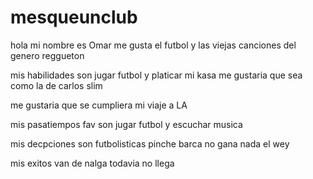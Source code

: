 # mesqueunclub
hola mi nombre es Omar
me gusta el futbol y las viejas
canciones del genero reggueton

mis habilidades son jugar futbol y platicar
mi kasa me gustaria que sea como la de carlos slim

me gustaria que se cumpliera mi viaje a LA

mis pasatiempos fav son jugar futbol y escuchar musica

mis decpciones son futbolisticas pinche barca no gana nada el wey

mis exitos van de nalga todavia no llega
